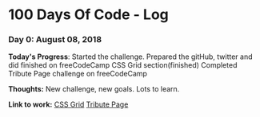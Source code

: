 # 100 Days Of Code - Log

### Day 0: August 08, 2018

**Today's Progress**: Started the challenge. Prepared the gitHub, twitter and did finished on freeCodeCamp CSS Grid section(finished)
                      Completed Tribute Page challenge on freeCodeCamp

**Thoughts:** New challenge, new goals. Lots to learn. 

**Link to work:** 
[CSS Grid](https://learn.freecodecamp.org/responsive-web-design/css-grid)
[Tribute Page](https://codepen.io/CromixPT/pen/MBPLOV)
